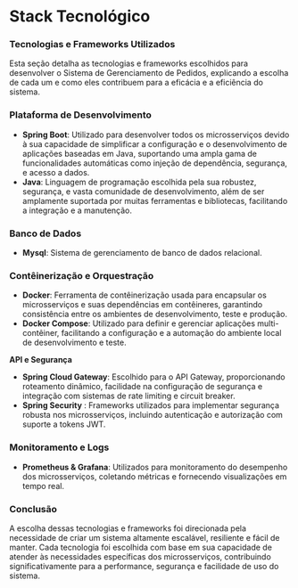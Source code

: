 # Stack Tecnológico

### Tecnologias e Frameworks Utilizados

Esta seção detalha as tecnologias e frameworks escolhidos para desenvolver o Sistema de Gerenciamento de Pedidos, explicando a escolha de cada um e como eles contribuem para a eficácia e a eficiência do sistema.

### **Plataforma de Desenvolvimento**

* **Spring Boot**: Utilizado para desenvolver todos os microsserviços devido à sua capacidade de simplificar a configuração e o desenvolvimento de aplicações baseadas em Java, suportando uma ampla gama de funcionalidades automáticas como injeção de dependência, segurança, e acesso a dados.
* **Java**: Linguagem de programação escolhida pela sua robustez, segurança, e vasta comunidade de desenvolvimento, além de ser amplamente suportada por muitas ferramentas e bibliotecas, facilitando a integração e a manutenção.

### **Banco de Dados**

* **Mysql**: Sistema de gerenciamento de banco de dados relacional.

### **Contêinerização e Orquestração**

* **Docker**: Ferramenta de contêinerização usada para encapsular os microsserviços e suas dependências em contêineres, garantindo consistência entre os ambientes de desenvolvimento, teste e produção.
* **Docker Compose**: Utilizado para definir e gerenciar aplicações multi-contêiner, facilitando a configuração e a automação do ambiente local de desenvolvimento e teste.

**API e Segurança**

* **Spring Cloud Gateway**: Escolhido para o API Gateway, proporcionando roteamento dinâmico, facilidade na configuração de segurança e integração com sistemas de rate limiting e circuit breaker.
* **Spring Security** : Frameworks utilizados para implementar segurança robusta nos microsserviços, incluindo autenticação e autorização com suporte a tokens JWT.

### **Monitoramento e Logs**

* **Prometheus & Grafana**: Utilizados para monitoramento do desempenho dos microsserviços, coletando métricas e fornecendo visualizações em tempo real.

### Conclusão

A escolha dessas tecnologias e frameworks foi direcionada pela necessidade de criar um sistema altamente escalável, resiliente e fácil de manter. Cada tecnologia foi escolhida com base em sua capacidade de atender às necessidades específicas dos microsserviços, contribuindo significativamente para a performance, segurança e facilidade de uso do sistema.
